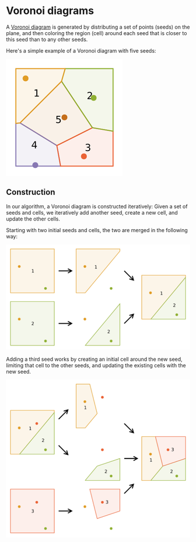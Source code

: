 # Voronoi diagrams

A [Voronoi diagram](https://en.wikipedia.org/wiki/Voronoi_diagram) is generated
by distributing a set of points (seeds) on the plane, and then coloring the
region (cell) around each seed that is closer to this seed than to any other
seeds.

Here's a simple example of a Voronoi diagram with five seeds:

![](3_full_voronoi.svg)

## Construction

In our algorithm, a Voronoi diagram is constructed iteratively: Given a set of
seeds and cells, we iteratively add another seed, create a new cell, and update
the other cells.

Starting with two initial seeds and cells, the two are merged in the following
way:

![](1_cut_polygon.svg)

Adding a third seed works by creating an initial cell around the new seed,
limiting that cell to the other seeds, and updating the existing cells with the
new seed.

![](2_add_polygon.svg)

